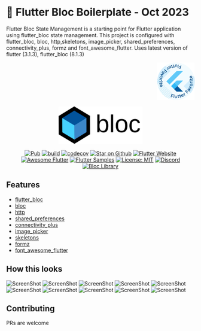 # 🚀 Flutter Bloc Boilerplate - Oct 2023
Flutter Bloc State Management is a starting point for Flutter application using flutter_bloc state management. This project is configured with flutter_bloc, bloc, http,skeletons, image_picker, shared_preferences, connectivity_plus, formz
and font_awesome_flutter. Uses latest version of flutter (3.1.3), flutter_bloc (8.1.3)


<p align="right">
<a href="https://flutter.dev/docs/development/packages-and-plugins/favorites"><img src="https://raw.githubusercontent.com/felangel/bloc/master/docs/assets/flutter_favorite.png" width="100" alt="build"></a>
</p>

<p align="center">
<img src="https://raw.githubusercontent.com/felangel/bloc/master/docs/assets/flutter_bloc_logo_full.png" height="100" alt="Flutter Bloc Package" />
</p>

<p align="center">
<a href="https://pub.dev/packages/flutter_bloc"><img src="https://img.shields.io/pub/v/flutter_bloc.svg" alt="Pub"></a>
<a href="https://github.com/felangel/bloc/actions"><img src="https://github.com/felangel/bloc/workflows/build/badge.svg" alt="build"></a>
<a href="https://codecov.io/gh/felangel/bloc"><img src="https://codecov.io/gh/felangel/Bloc/branch/master/graph/badge.svg" alt="codecov"></a>
<a href="https://github.com/felangel/bloc"><img src="https://img.shields.io/github/stars/felangel/bloc.svg?style=flat&logo=github&colorB=deeppink&label=stars" alt="Star on Github"></a>
<a href="https://flutter.dev/docs/development/data-and-backend/state-mgmt/options#bloc--rx"><img src="https://img.shields.io/badge/flutter-website-deepskyblue.svg" alt="Flutter Website"></a>
<a href="https://github.com/Solido/awesome-flutter#standard"><img src="https://img.shields.io/badge/awesome-flutter-blue.svg?longCache=true" alt="Awesome Flutter"></a>
<a href="https://fluttersamples.com"><img src="https://img.shields.io/badge/flutter-samples-teal.svg?longCache=true" alt="Flutter Samples"></a>
<a href="https://opensource.org/licenses/MIT"><img src="https://img.shields.io/badge/license-MIT-purple.svg" alt="License: MIT"></a>
<a href="https://discord.gg/bloc"><img src="https://img.shields.io/discord/649708778631200778.svg?logo=discord&color=blue" alt="Discord"></a>
<a href="https://github.com/felangel/bloc"><img src="https://tinyurl.com/bloc-library" alt="Bloc Library"></a>
</p>


## Features
- [flutter_bloc](https://pub.dev/packages/flutter_bloc)
- [bloc](https://pub.dev/packages/bloc)
- [http](https://pub.dev/packages/http)
- [shared_preferences](https://pub.dev/packages/shared_preferences)
- [connectivity_plus](https://pub.dev/packages/connectivity_plus)
- [image_picker](https://pub.dev/packages/image_picker)
- [skeletons](https://pub.dev/packages/skeletons)
- [formz](https://pub.dev/packages/formz)
- [font_awesome_flutter](https://pub.dev/packages/font_awesome_flutter)

## How this looks

![ScreenShot](https://raw.github.com/rahuljograna/flutter_bloc_boilerplate_api_crud/master/boilerplate_assets/1.png)
![ScreenShot](https://raw.github.com/rahuljograna/flutter_bloc_boilerplate_api_crud/master/boilerplate_assets/2.png)
![ScreenShot](https://raw.github.com/rahuljograna/flutter_bloc_boilerplate_api_crud/master/boilerplate_assets/3.png)
![ScreenShot](https://raw.github.com/rahuljograna/flutter_bloc_boilerplate_api_crud/master/boilerplate_assets/4.png)
![ScreenShot](https://raw.github.com/rahuljograna/flutter_bloc_boilerplate_api_crud/master/boilerplate_assets/5.png)
![ScreenShot](https://raw.github.com/rahuljograna/flutter_bloc_boilerplate_api_crud/master/boilerplate_assets/6.png)
![ScreenShot](https://raw.github.com/rahuljograna/flutter_bloc_boilerplate_api_crud/master/boilerplate_assets/7.png)
![ScreenShot](https://raw.github.com/rahuljograna/flutter_bloc_boilerplate_api_crud/master/boilerplate_assets/8.png)
![ScreenShot](https://raw.github.com/rahuljograna/flutter_bloc_boilerplate_api_crud/master/boilerplate_assets/9.png)
![ScreenShot](https://raw.github.com/rahuljograna/flutter_bloc_boilerplate_api_crud/master/boilerplate_assets/10.png)
 
## Contributing

PRs are welcome